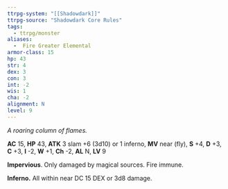 ```yaml
---
ttrpg-system: "[[Shadowdark]]"
ttrpg-source: "Shadowdark Core Rules"
tags:
  - ttrpg/monster
aliases:
  -  Fire Greater Elemental
armor-class: 15
hp: 43
str: 4
dex: 3
con: 3
int: -2
wis: 1
cha: -2
alignment: N
level: 9
---
```


_A roaring column of flames._

**AC** 15, **HP** 43, **ATK** 3 slam +6 (3d10) or 1 inferno, **MV** near (fly), **S** +4, **D** +3, **C** +3, **I** -2, **W** +1, **Ch** -2, **AL** N, **LV** 9

**Impervious**. Only damaged by magical sources. Fire immune. 

**Inferno.** All within near DC 15 DEX or 3d8 damage.

